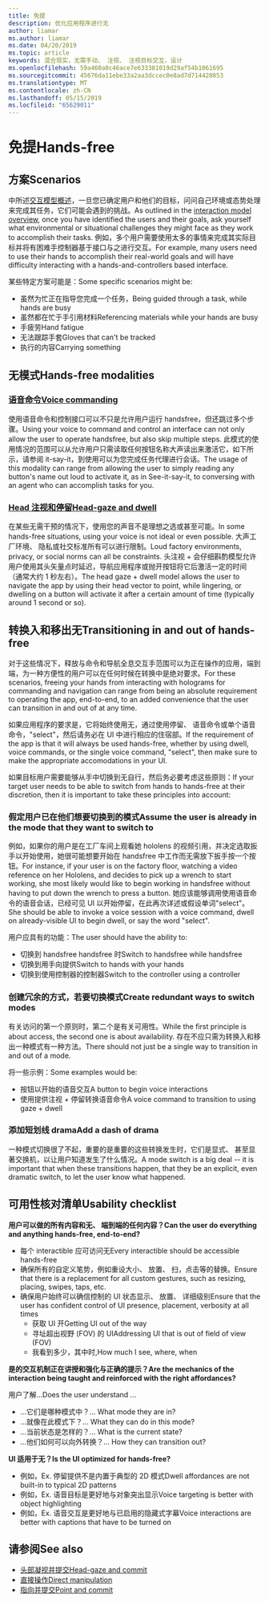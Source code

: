 ```yaml
---
title: 免提
description: 优化应用程序进行无
author: liamar
ms.author: liamar
ms.date: 04/20/2019
ms.topic: article
keywords: 混合现实，无需手动、 注视、 注视目标交互，设计
ms.openlocfilehash: 59a460a0c46ace7e633381019d29af54b1061695
ms.sourcegitcommit: 45676da11ebe33a2aa3dccec0e8ad7d714420853
ms.translationtype: MT
ms.contentlocale: zh-CN
ms.lasthandoff: 05/15/2019
ms.locfileid: "65629011"
---
```

# <a name="hands-free"></a><span data-ttu-id="b6748-104">免提</span><span class="sxs-lookup"><span data-stu-id="b6748-104">Hands-free</span></span>



## <a name="scenarios"></a><span data-ttu-id="b6748-105">方案</span><span class="sxs-lookup"><span data-stu-id="b6748-105">Scenarios</span></span>

<span data-ttu-id="b6748-106">中所述[交互模型概述](interaction-fundamentals.md)，一旦您已确定用户和他们的目标，问问自己环境或态势处理来完成其任务，它们可能会遇到的挑战。</span><span class="sxs-lookup"><span data-stu-id="b6748-106">As outlined in the [interaction model overview](interaction-fundamentals.md), once you have identified the users and their goals, ask yourself what environmental or situational challenges they might face as they work to accomplish their tasks.</span></span> <span data-ttu-id="b6748-107">例如，多个用户需要使用太多的事情来完成其实际目标并将有困难手控制器基于接口与之进行交互。</span><span class="sxs-lookup"><span data-stu-id="b6748-107">For example, many users need to use their hands to accomplish their real-world goals and will have difficulty interacting with a hands-and-controllers based interface.</span></span> 

<span data-ttu-id="b6748-108">某些特定方案可能是：</span><span class="sxs-lookup"><span data-stu-id="b6748-108">Some specific scenarios might be:</span></span> 
* <span data-ttu-id="b6748-109">虽然为忙正在指导您完成一个任务，</span><span class="sxs-lookup"><span data-stu-id="b6748-109">Being guided through a task, while hands are busy</span></span>
* <span data-ttu-id="b6748-110">虽然都在忙于手引用材料</span><span class="sxs-lookup"><span data-stu-id="b6748-110">Referencing materials while your hands are busy</span></span>
* <span data-ttu-id="b6748-111">手疲劳</span><span class="sxs-lookup"><span data-stu-id="b6748-111">Hand fatigue</span></span>
* <span data-ttu-id="b6748-112">无法跟踪手套</span><span class="sxs-lookup"><span data-stu-id="b6748-112">Gloves that can't be tracked</span></span>
* <span data-ttu-id="b6748-113">执行的内容</span><span class="sxs-lookup"><span data-stu-id="b6748-113">Carrying something</span></span>


## <a name="hands-free-modalities"></a><span data-ttu-id="b6748-114">无模式</span><span class="sxs-lookup"><span data-stu-id="b6748-114">Hands-free modalities</span></span>

### <a name="voice-commandingvoice-designmd"></a>[<span data-ttu-id="b6748-115">语音命令</span><span class="sxs-lookup"><span data-stu-id="b6748-115">Voice commanding</span></span>](voice-design.md)

<span data-ttu-id="b6748-116">使用语音命令和控制接口可以不只是允许用户运行 handsfree，但还跳过多个步骤。</span><span class="sxs-lookup"><span data-stu-id="b6748-116">Using your voice to command and control an interface can not only allow the user to operate handsfree, but also skip multiple steps.</span></span> <span data-ttu-id="b6748-117">此模式的使用情况的范围可以从允许用户只需读取任何按钮名称大声读出来激活它，如下所示，请参阅 it-say-it，到使用可以为您完成任务代理进行会话。</span><span class="sxs-lookup"><span data-stu-id="b6748-117">The usage of this modality can range from allowing the user to simply reading any button's name out loud to activate it, as in See-it-say-it, to conversing with an agent who can accomplish tasks for you.</span></span>



### <a name="head-gaze-and-dwellgaze-and-dwellmd"></a>[<span data-ttu-id="b6748-118">Head 注视和停留</span><span class="sxs-lookup"><span data-stu-id="b6748-118">Head-gaze and dwell</span></span>](gaze-and-dwell.md)

<span data-ttu-id="b6748-119">在某些无需干预的情况下，使用您的声音不是理想之选或甚至可能。</span><span class="sxs-lookup"><span data-stu-id="b6748-119">In some hands-free situations, using your voice is not ideal or even possible.</span></span> <span data-ttu-id="b6748-120">大声工厂环境、 隐私或社交标准所有可以进行限制。</span><span class="sxs-lookup"><span data-stu-id="b6748-120">Loud factory environments, privacy, or social norms can all be constraints.</span></span> <span data-ttu-id="b6748-121">头注视 + 会仔细斟酌模型允许用户使用其头矢量点时延迟，导航应用程序或抛开按钮将它后激活一定的时间 （通常大约 1 秒左右）。</span><span class="sxs-lookup"><span data-stu-id="b6748-121">The head gaze + dwell model allows the user to navigate the app by using their head vector to point, while lingering, or dwelling on a button will activate it after a certain amount of time (typically around 1 second or so).</span></span> 


## <a name="transitioning-in-and-out-of-hands-free"></a><span data-ttu-id="b6748-122">转换入和移出无</span><span class="sxs-lookup"><span data-stu-id="b6748-122">Transitioning in and out of hands-free</span></span>

<span data-ttu-id="b6748-123">对于这些情况下，释放与命令和导航全息交互手范围可以为正在操作的应用，端到端，为一种方便性的用户可以在任何时候在转换中是绝对要求。</span><span class="sxs-lookup"><span data-stu-id="b6748-123">For these scenarios, freeing your hands from interacting with holograms for commanding and navigation can range from being an absolute requirement to operating the app, end-to-end, to an added convenience that the user can transition in and out of at any time.</span></span> 

<span data-ttu-id="b6748-124">如果应用程序的要求是，它将始终使用无，通过使用停留、 语音命令或单个语音命令，"select"，然后请务必在 UI 中进行相应的住宿部。</span><span class="sxs-lookup"><span data-stu-id="b6748-124">If the requirement of the app is that it will always be used hands-free, whether by using dwell, voice commands, or the single voice command, "select", then make sure to make the appropriate accomodations in your UI.</span></span> 

<span data-ttu-id="b6748-125">如果目标用户需要能够从手中切换到无自行，然后务必要考虑这些原则：</span><span class="sxs-lookup"><span data-stu-id="b6748-125">If your target user needs to be able to switch from hands to hands-free at their discretion, then it is important to take these principles into account:</span></span>

### <a name="assume-the-user-is-already-in-the-mode-that-they-want-to-switch-to"></a><span data-ttu-id="b6748-126">假定用户已在他们想要切换到的模式</span><span class="sxs-lookup"><span data-stu-id="b6748-126">Assume the user is already in the mode that they want to switch to</span></span>
<span data-ttu-id="b6748-127">例如，如果你的用户是在工厂车间上观看她 hololens 的视频引用，并决定选取扳手以开始使用，她很可能想要开始在 handsfree 中工作而无需放下扳手按一个按钮。</span><span class="sxs-lookup"><span data-stu-id="b6748-127">For instance, if your user is on the factory floor, watching a video reference on her Hololens, and decides to pick up a wrench to start working, she most likely would like to begin working in handsfree without having to put down the wrench to press a button.</span></span> <span data-ttu-id="b6748-128">她应该能够调用使用语音命令的语音会话，已经可见 UI 以开始停留，在此再次详述或假设单词"select"。</span><span class="sxs-lookup"><span data-stu-id="b6748-128">She should be able to invoke a voice session with a voice command, dwell on already-visible UI to begin dwell, or say the word "select".</span></span>

<span data-ttu-id="b6748-129">用户应具有的功能：</span><span class="sxs-lookup"><span data-stu-id="b6748-129">The user should have the ability to:</span></span> 
* <span data-ttu-id="b6748-130">切换到 handsfree handsfree 时</span><span class="sxs-lookup"><span data-stu-id="b6748-130">Switch to handsfree while handsfree</span></span>
* <span data-ttu-id="b6748-131">切换到用手向提供</span><span class="sxs-lookup"><span data-stu-id="b6748-131">Switch to hands with your hands</span></span>
* <span data-ttu-id="b6748-132">切换到使用控制器的控制器</span><span class="sxs-lookup"><span data-stu-id="b6748-132">Switch to the controller using a controller</span></span> 

### <a name="create-redundant-ways-to-switch-modes"></a><span data-ttu-id="b6748-133">创建冗余的方式，若要切换模式</span><span class="sxs-lookup"><span data-stu-id="b6748-133">Create redundant ways to switch modes</span></span>
<span data-ttu-id="b6748-134">有关访问的第一个原则时，第二个是有关可用性。</span><span class="sxs-lookup"><span data-stu-id="b6748-134">While the first principle is about access, the second one is about availability.</span></span> <span data-ttu-id="b6748-135">存在不应只需为转换入和移出一种模式有一种方法。</span><span class="sxs-lookup"><span data-stu-id="b6748-135">There should not just be a single way to transition in and out of a mode.</span></span> 

<span data-ttu-id="b6748-136">将一些示例：</span><span class="sxs-lookup"><span data-stu-id="b6748-136">Some examples would be:</span></span> 
* <span data-ttu-id="b6748-137">按钮以开始的语音交互</span><span class="sxs-lookup"><span data-stu-id="b6748-137">A button to begin voice interactions</span></span>
* <span data-ttu-id="b6748-138">使用提供注视 + 停留转换语音命令</span><span class="sxs-lookup"><span data-stu-id="b6748-138">A voice command to transition to using gaze + dwell</span></span>

### <a name="add-a-dash-of-drama"></a><span data-ttu-id="b6748-139">添加短划线 drama</span><span class="sxs-lookup"><span data-stu-id="b6748-139">Add a dash of drama</span></span>
<span data-ttu-id="b6748-140">一种模式切换很了不起，重要的是重要的这些转换发生时，它们是显式、 甚至显著交换机，以让用户知道发生了什么情况。</span><span class="sxs-lookup"><span data-stu-id="b6748-140">A mode switch is a big deal -- it is important that when these transitions happen, that they be an explicit, even dramatic switch, to let the user know what happened.</span></span> 


## <a name="usability-checklist"></a><span data-ttu-id="b6748-141">可用性核对清单</span><span class="sxs-lookup"><span data-stu-id="b6748-141">Usability checklist</span></span>

<span data-ttu-id="b6748-142">**用户可以做的所有内容和无、 端到端的任何内容？**</span><span class="sxs-lookup"><span data-stu-id="b6748-142">**Can the user do everything and anything hands-free, end-to-end?**</span></span>
* <span data-ttu-id="b6748-143">每个 interactible 应可访问无</span><span class="sxs-lookup"><span data-stu-id="b6748-143">Every interactible should be accessible hands-free</span></span>
* <span data-ttu-id="b6748-144">确保所有的自定义笔势，例如重设大小、 放置、 扫，点击等的替换。</span><span class="sxs-lookup"><span data-stu-id="b6748-144">Ensure that there is a replacement for all custom gestures, such as resizing, placing, swipes, taps, etc.</span></span>
* <span data-ttu-id="b6748-145">确保用户始终可以确信控制的 UI 状态显示、 放置、 详细级别</span><span class="sxs-lookup"><span data-stu-id="b6748-145">Ensure that the user has confident control of UI presence, placement, verbosity at all times</span></span>
    * <span data-ttu-id="b6748-146">获取 UI 开</span><span class="sxs-lookup"><span data-stu-id="b6748-146">Getting UI out of the way</span></span>
    * <span data-ttu-id="b6748-147">寻址超出视野 (FOV) 的 UI</span><span class="sxs-lookup"><span data-stu-id="b6748-147">Addressing UI that is out of field of view (FOV)</span></span>
    * <span data-ttu-id="b6748-148">我看到多少，其中时,</span><span class="sxs-lookup"><span data-stu-id="b6748-148">How much I see, where, when</span></span>

<span data-ttu-id="b6748-149">**是的交互机制正在讲授和强化与正确的提示？**</span><span class="sxs-lookup"><span data-stu-id="b6748-149">**Are the mechanics of the interaction being taught and reinforced with the right affordances?**</span></span>

<span data-ttu-id="b6748-150">用户了解...</span><span class="sxs-lookup"><span data-stu-id="b6748-150">Does the user understand ...</span></span>
* <span data-ttu-id="b6748-151">...它们是哪种模式中？</span><span class="sxs-lookup"><span data-stu-id="b6748-151">... What mode they are in?</span></span>
* <span data-ttu-id="b6748-152">...就像在此模式下？</span><span class="sxs-lookup"><span data-stu-id="b6748-152">... What they can do in this mode?</span></span>
* <span data-ttu-id="b6748-153">...当前状态是怎样的？</span><span class="sxs-lookup"><span data-stu-id="b6748-153">... What is the current state?</span></span>
* <span data-ttu-id="b6748-154">...他们如何可以向外转换？</span><span class="sxs-lookup"><span data-stu-id="b6748-154">... How they can transition out?</span></span>
    
<span data-ttu-id="b6748-155">**UI 适用于无？**</span><span class="sxs-lookup"><span data-stu-id="b6748-155">**Is the UI optimized for hands-free?**</span></span>   

* <span data-ttu-id="b6748-156">例如，</span><span class="sxs-lookup"><span data-stu-id="b6748-156">Ex.</span></span> <span data-ttu-id="b6748-157">停留提供不是内置于典型的 2D 模式</span><span class="sxs-lookup"><span data-stu-id="b6748-157">Dwell affordances are not built-in to typical 2D patterns</span></span>
* <span data-ttu-id="b6748-158">例如，</span><span class="sxs-lookup"><span data-stu-id="b6748-158">Ex.</span></span> <span data-ttu-id="b6748-159">语音目标是更好地与对象突出显示</span><span class="sxs-lookup"><span data-stu-id="b6748-159">Voice targeting is better with object highlighting</span></span>
* <span data-ttu-id="b6748-160">例如，</span><span class="sxs-lookup"><span data-stu-id="b6748-160">Ex.</span></span> <span data-ttu-id="b6748-161">语音交互是更好地与已启用的隐藏式字幕</span><span class="sxs-lookup"><span data-stu-id="b6748-161">Voice interactions are better with captions that have to be turned on</span></span>


## <a name="see-also"></a><span data-ttu-id="b6748-162">请参阅</span><span class="sxs-lookup"><span data-stu-id="b6748-162">See also</span></span>
* [<span data-ttu-id="b6748-163">头部凝视并提交</span><span class="sxs-lookup"><span data-stu-id="b6748-163">Head-gaze and commit</span></span>](gaze-and-commit.md)
* [<span data-ttu-id="b6748-164">直接操作</span><span class="sxs-lookup"><span data-stu-id="b6748-164">Direct manipulation</span></span>](direct-manipulation.md)
* [<span data-ttu-id="b6748-165">指向并提交</span><span class="sxs-lookup"><span data-stu-id="b6748-165">Point and commit</span></span>](point-and-commit.md)
